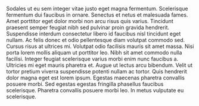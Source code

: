 Sodales ut eu sem integer vitae justo eget magna fermentum. Scelerisque fermentum dui faucibus in ornare. Senectus et netus et malesuada fames. Amet porttitor eget dolor morbi non arcu risus quis varius. Tincidunt praesent semper feugiat nibh sed pulvinar proin gravida hendrerit. Suspendisse interdum consectetur libero id faucibus nisl tincidunt eget nullam. Ac felis donec et odio pellentesque diam volutpat commodo sed. Cursus risus at ultrices mi. Volutpat odio facilisis mauris sit amet massa. Nisi porta lorem mollis aliquam ut porttitor leo. Nibh sit amet commodo nulla facilisi. Integer feugiat scelerisque varius morbi enim nunc faucibus a. Ultricies mi eget mauris pharetra et. Augue ut lectus arcu bibendum. Velit ut tortor pretium viverra suspendisse potenti nullam ac tortor. Quis hendrerit dolor magna eget est lorem ipsum. Egestas maecenas pharetra convallis posuere morbi. Sed egestas egestas fringilla phasellus faucibus scelerisque. Pharetra convallis posuere morbi leo. In metus vulputate eu scelerisque.
